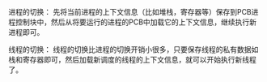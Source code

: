 进程的切换：
    先将当前进程的上下文信息（比如堆栈，寄存器等）保存到PCB进程控制块中，然后从将要运行的进程的PCB中加载它的上下文信息，继续执行新进程即可。


线程的切换：
    线程的切换比进程的切换开销小很多，只要保存线程的私有数据如栈和寄存器即可，然后加载新调度的线程的上下文信息，就可以开始执行新线程了。